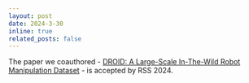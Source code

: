 ```yaml
---
layout: post
date: 2024-3-30
inline: true
related_posts: false
---
```


The paper we coauthored - [DROID: A Large-Scale In-The-Wild Robot Manipulation Dataset](https://droid-dataset.github.io/) - is accepted by RSS 2024.